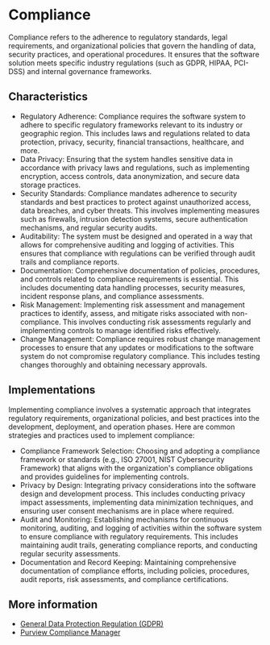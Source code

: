 # Compliance

Compliance refers to the adherence to regulatory standards, legal requirements, and organizational policies that govern the handling of data, security practices, and operational procedures. It ensures that the software solution meets specific industry regulations (such as GDPR, HIPAA, PCI-DSS) and internal governance frameworks.

## Characteristics

- Regulatory Adherence: Compliance requires the software system to adhere to specific regulatory frameworks relevant to its industry or geographic region. This includes laws and regulations related to data protection, privacy, security, financial transactions, healthcare, and more.
- Data Privacy: Ensuring that the system handles sensitive data in accordance with privacy laws and regulations, such as implementing encryption, access controls, data anonymization, and secure data storage practices.
- Security Standards: Compliance mandates adherence to security standards and best practices to protect against unauthorized access, data breaches, and cyber threats. This involves implementing measures such as firewalls, intrusion detection systems, secure authentication mechanisms, and regular security audits.
- Auditability: The system must be designed and operated in a way that allows for comprehensive auditing and logging of activities. This ensures that compliance with regulations can be verified through audit trails and compliance reports.
- Documentation: Comprehensive documentation of policies, procedures, and controls related to compliance requirements is essential. This includes documenting data handling processes, security measures, incident response plans, and compliance assessments.
- Risk Management: Implementing risk assessment and management practices to identify, assess, and mitigate risks associated with non-compliance. This involves conducting risk assessments regularly and implementing controls to manage identified risks effectively.
- Change Management: Compliance requires robust change management processes to ensure that any updates or modifications to the software system do not compromise regulatory compliance. This includes testing changes thoroughly and obtaining necessary approvals.

## Implementations

Implementing compliance involves a systematic approach that integrates regulatory requirements, organizational policies, and best practices into the development, deployment, and operation phases. Here are common strategies and practices used to implement compliance:

- Compliance Framework Selection: Choosing and adopting a compliance framework or standards (e.g., ISO 27001, NIST Cybersecurity Framework) that aligns with the organization's compliance obligations and provides guidelines for implementing controls.
- Privacy by Design: Integrating privacy considerations into the software design and development process. This includes conducting privacy impact assessments, implementing data minimization techniques, and ensuring user consent mechanisms are in place where required.
- Audit and Monitoring: Establishing mechanisms for continuous monitoring, auditing, and logging of activities within the software system to ensure compliance with regulatory requirements. This includes maintaining audit trails, generating compliance reports, and conducting regular security assessments.
- Documentation and Record Keeping: Maintaining comprehensive documentation of compliance efforts, including policies, procedures, audit reports, risk assessments, and compliance certifications.

## More information

- [General Data Protection Regulation (GDPR)](https://en.wikipedia.org/wiki/General_Data_Protection_Regulation)
- [Purview Compliance Manager](https://aka.ms/ComplianceManager)
